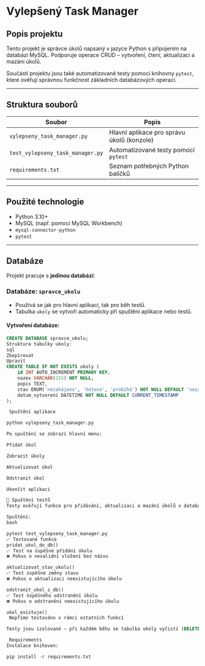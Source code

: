 #  Vylepšený Task Manager

##  Popis projektu

Tento projekt je správce úkolů napsaný v jazyce Python s připojením na databázi MySQL. Podporuje operace CRUD – vytvoření, čtení, aktualizaci a mazání úkolů.

Součástí projektu jsou také automatizované testy pomocí knihovny `pytest`, které ověřují správnou funkčnost základních databázových operací.

---

##  Struktura souborů

| Soubor                          | Popis                                           |
|---------------------------------|--------------------------------------------------|
| `vylepseny_task_manager.py`     | Hlavní aplikace pro správu úkolů (konzole)       |
| `test_vylepseny_task_manager.py`| Automatizované testy pomocí `pytest`             |
| `requirements.txt`              | Seznam potřebných Python balíčků                 |

---

##  Použité technologie

- Python 3.10+
- MySQL (např. pomocí MySQL Workbench)
- `mysql-connector-python`
- `pytest`

---

##  Databáze

Projekt pracuje s **jedinou databází**:

###  Databáze: `spravce_ukolu`

- Používá se jak pro hlavní aplikaci, tak pro běh testů.
- Tabulka `ukoly` se vytvoří automaticky při spuštění aplikace nebo testů.

#### Vytvoření databáze:
```sql
CREATE DATABASE spravce_ukolu;
Struktura tabulky ukoly:
sql
Zkopírovat
Upravit
CREATE TABLE IF NOT EXISTS ukoly (
    id INT AUTO_INCREMENT PRIMARY KEY,
    nazev VARCHAR(255) NOT NULL,
    popis TEXT,
    stav ENUM('nezahájeno', 'hotovo', 'probíhá') NOT NULL DEFAULT 'nezahájeno',
    datum_vytvoreni DATETIME NOT NULL DEFAULT CURRENT_TIMESTAMP
);

 Spuštění aplikace

python vylepseny_task_manager.py

Po spuštění se zobrazí hlavní menu:

Přidat úkol

Zobrazit úkoly

Aktualizovat úkol

Odstranit úkol

Ukončit aplikaci

🧪 Spuštění testů
Testy ověřují funkce pro přidávání, aktualizaci a mazání úkolů v databázi.

Spuštění:
bash

pytest test_vylepseny_task_manager.py
✅ Testované funkce
pridat_ukol_do_db()
✅ Test na úspěšné přidání úkolu
❌ Pokus o nevalidní vložení bez názvu

aktualizovat_stav_ukolu()
✅ Test úspěšné změny stavu
❌ Pokus o aktualizaci neexistujícího úkolu

odstranit_ukol_z_db()
✅ Test úspěšného odstranění úkolu
❌ Pokus o odstranění neexistujícího úkolu

ukol_existuje()
 Nepřímo testováno v rámci ostatních funkcí

Testy jsou izolované – při každém běhu se tabulka ukoly vyčistí (DELETE FROM ukoly), aby bylo prostředí vždy konzistentní.

 Requirements
Instalace knihoven:

pip install -r requirements.txt
